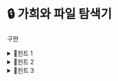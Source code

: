 # 🔒 가희와 파일 탐색기
구현
<details>
<summary>🔑힌트 1</summary>
확장자가 매우 많습니다. os에서 인식하는 확장자인지 어떻게 빠르게 판단할까요?
</details> 
<details>
<summary>🔑힌트 2</summary>
제일 빠른 정렬을 하는 경우, 비교 횟수는 무엇에 비례하나요?
</details>
<details>
<summary>🔑힌트 3</summary>
프로그램이 매우 느리다면, 어떤 부분을 미리 전처리 할 수 있을까요?
</details>